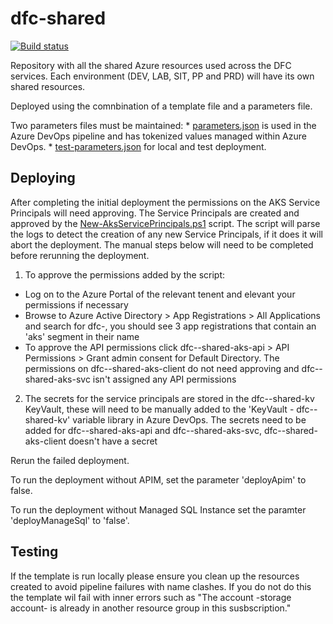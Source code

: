 # dfc-shared

[![Build status](https://sfa-gov-uk.visualstudio.com/Digital%20First%20Careers/_apis/build/status/DFC%20Shared/dfc-shared?branchName=master)](https://sfa-gov-uk.visualstudio.com/Digital%20First%20Careers/_build/latest?definitionId=1131)

Repository with all the shared Azure resources used across the DFC services.
Each environment (DEV, LAB, SIT, PP and PRD) will have its own shared resources.

Deployed using the comnbination of a template file and a parameters file.

Two parameters files must be maintained:
    * [parameters.json](Resources\parameters.json) is used in the Azure DevOps pipeline and has tokenized values managed within Azure DevOps.
    * [test-parameters.json](Resources\template.json) for local and test deployment.

## Deploying

After completing the initial deployment the permissions on the AKS Service Principals will need approving.  The Service Principals are created and approved by the [New-AksServicePrincipals.ps1](PSScripts\New-AksServicePrincipals.ps1) script.  The script will parse the logs to detect the creation of any new Service Principals, if it does it will abort the deployment.  The manual steps below will need to be completed before rerunning the deployment.

1. To approve the permissions added by the script:
- Log on to the Azure Portal of the relevant tenent and elevant your permissions if necessary
- Browse to Azure Active Directory > App Registrations > All Applications and search for dfc-<env>, you should see 3 app registrations that contain an 'aks' segment in their name
- To approve the API permissions click dfc-<env>-shared-aks-api > API Permissions > Grant admin consent for Default Directory.  The permissions on dfc-<env>-shared-aks-client do not need approving and dfc-<env>-shared-aks-svc isn't assigned any API permissions

2. The secrets for the service principals are stored in the dfc-<env>-shared-kv KeyVault, these will need to be manually added to the 'KeyVault - dfc-<env>-shared-kv' variable library in Azure DevOps.  The secrets need to be added for dfc-<env>-shared-aks-api and dfc-<env>-shared-aks-svc, dfc-<env>-shared-aks-client doesn't have a secret

Rerun the failed deployment.

To run the deployment without APIM, set the parameter 'deployApim' to false.

To run the deployment without Managed SQL Instance set the paramter 'deployManageSql' to 'false'.

## Testing

If the template is run locally please ensure you clean up the resources created to avoid pipeline failures with name clashes. If you do not do this the template wil fail with inner errors such as "The account -storage account- is already in another resource group in this susbscription.\"